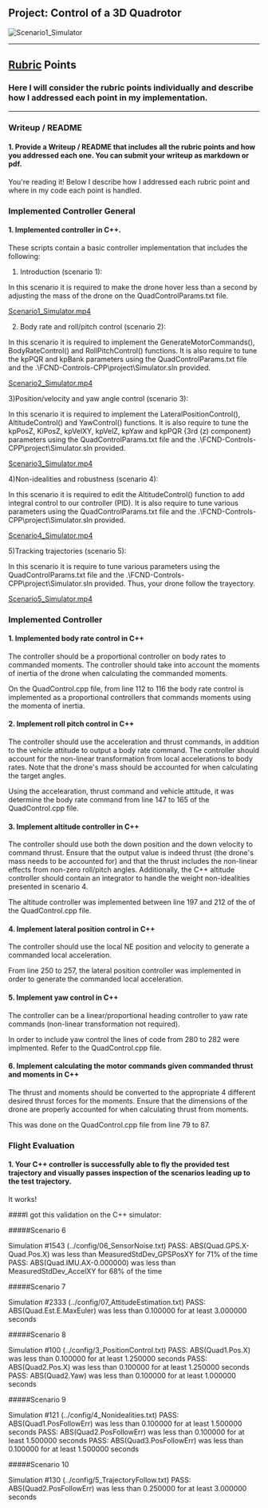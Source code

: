 ## Project: Control of a 3D Quadrotor
![Scenario1_Simulator](./Scenario1_Simulator.png)

---


## [Rubric](https://review.udacity.com/#!/rubrics/1643/view) Points
### Here I will consider the rubric points individually and describe how I addressed each point in my implementation.  

---
### Writeup / README

#### 1. Provide a Writeup / README that includes all the rubric points and how you addressed each one.  You can submit your writeup as markdown or pdf.  

You're reading it! Below I describe how I addressed each rubric point and where in my code each point is handled.

### Implemented Controller General

#### 1. Implemented controller in C++.
These scripts contain a basic controller implementation that includes the following:

1) Introduction (scenario 1):

In this scenario it is required to make the drone hover less than a second by adjusting the mass of the drone on the QuadControlParams.txt file.

[Scenario1_Simulator.mp4](./Scenario1_Simulator.mp4)


2) Body rate and roll/pitch control (scenario 2):

In this scenario it is required to implement the GenerateMotorCommands(), BodyRateControl() and RollPitchControl() functions. It is also require to tune the kpPQR and kpBank parameters using the QuadControlParams.txt file and the .\FCND-Controls-CPP\project\Simulator.sln provided.


[Scenario2_Simulator.mp4](./Scenario2_Simulator.mp4)


3)Position/velocity and yaw angle control (scenario 3):

In this scenario it is required to implement the LateralPositionControl(), AltitudeControl() and YawControl() functions. It is also require to tune the kpPosZ, KiPosZ, kpVelXY, kpVelZ, kpYaw and kpPQR {3rd (z) component} parameters using the QuadControlParams.txt file and the .\FCND-Controls-CPP\project\Simulator.sln provided.


[Scenario3_Simulator.mp4](./Scenario3_Simulator.mp4)


4)Non-idealities and robustness (scenario 4):

In this scenario it is required to edit the AltitudeControl() function to add integral control to our controller (PID). It is also require to tune various parameters using the QuadControlParams.txt file and the .\FCND-Controls-CPP\project\Simulator.sln provided.

[Scenario4_Simulator.mp4](./Scenario4_Simulator.mp4)


5)Tracking trajectories (scenario 5):

In this scenario it is require to tune various parameters using the QuadControlParams.txt file and the .\FCND-Controls-CPP\project\Simulator.sln provided. Thus, your drone follow the trayectory.

[Scenario5_Simulator.mp4](./Scenario5_Simulator.mp4)


### Implemented Controller

#### 1. Implemented body rate control in C++
The controller should be a proportional controller on body rates to commanded moments. The controller should take into account the moments of inertia of the drone when calculating the commanded moments.

On the QuadControl.cpp file, from line 112 to 116 the body rate control is implemented as a proportional controllers that commands moments using the momenta of inertia.


#### 2. Implement roll pitch control in C++
The controller should use the acceleration and thrust commands, in addition to the vehicle attitude to output a body rate command. The controller should account for the non-linear transformation from local accelerations to body rates. Note that the drone's mass should be accounted for when calculating the target angles.

Using the accelearation, thrust command and vehicle attitude, it was determine the body rate command from line 147 to 165 of the QuadControl.cpp file.


#### 3. Implement altitude controller in C++
The controller should use both the down position and the down velocity to command thrust. Ensure that the output value is indeed thrust (the drone's mass needs to be accounted for) and that the thrust includes the non-linear effects from non-zero roll/pitch angles. Additionally, the C++ altitude controller should contain an integrator to handle the weight non-idealities presented in scenario 4.

The altitude controller was implemented between line 197 and 212 of the of the QuadControl.cpp file.


#### 4. Implement lateral position control in C++
The controller should use the local NE position and velocity to generate a commanded local acceleration.

From line 250 to 257, the lateral position controller was implemented in order to generate the commanded local acceleration.


#### 5. Implement yaw control in C++
The controller can be a linear/proportional heading controller to yaw rate commands (non-linear transformation not required).

In order to include yaw control the lines of code from 280 to 282 were implmented. Refer to the QuadControl.cpp file.


#### 6. Implement calculating the motor commands given commanded thrust and moments in C++
The thrust and moments should be converted to the appropriate 4 different desired thrust forces for the moments. Ensure that the dimensions of the drone are properly accounted for when calculating thrust from moments.

This was done on the QuadControl.cpp file from line 79 to 87.



### Flight Evaluation
#### 1. Your C++ controller is successfully able to fly the provided test trajectory and visually passes inspection of the scenarios leading up to the test trajectory.
It works!

####I got this validation on the C++ simulator:

#####Scenario 6

Simulation #1543 (../config/06_SensorNoise.txt)
PASS: ABS(Quad.GPS.X-Quad.Pos.X) was less than MeasuredStdDev_GPSPosXY for 71% of the time
PASS: ABS(Quad.IMU.AX-0.000000) was less than MeasuredStdDev_AccelXY for 68% of the time


#####Scenario 7

Simulation #2333 (../config/07_AttitudeEstimation.txt)
PASS: ABS(Quad.Est.E.MaxEuler) was less than 0.100000 for at least 3.000000 seconds


#####Scenario 8

Simulation #100 (../config/3_PositionControl.txt)
PASS: ABS(Quad1.Pos.X) was less than 0.100000 for at least 1.250000 seconds
PASS: ABS(Quad2.Pos.X) was less than 0.100000 for at least 1.250000 seconds
PASS: ABS(Quad2.Yaw) was less than 0.100000 for at least 1.000000 seconds


#####Scenario 9

Simulation #121 (../config/4_Nonidealities.txt)
PASS: ABS(Quad1.PosFollowErr) was less than 0.100000 for at least 1.500000 seconds
PASS: ABS(Quad2.PosFollowErr) was less than 0.100000 for at least 1.500000 seconds
PASS: ABS(Quad3.PosFollowErr) was less than 0.100000 for at least 1.500000 seconds


#####Scenario 10

Simulation #130 (../config/5_TrajectoryFollow.txt)
PASS: ABS(Quad2.PosFollowErr) was less than 0.250000 for at least 3.000000 seconds




